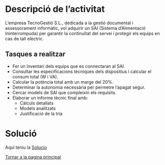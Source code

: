 # Descripció de l’activitat
L’empresa TecnoGestió S.L., dedicada a la gestió documental i assessorament informàtic, vol adquirir un SAI (Sistema d’Alimentació Ininterrompuda) per garantir la continuïtat del servei i protegir els equips en cas de tall elèctric.
## Tasques a realitzar
- Fer un inventari dels equips que es connectaran al SAI.
- Consultar les especificacions tècniques dels dispositius i calcular el consum total (W i VA).
- Calcular la potència total amb un marge del 20%.
- Determinar la autonomia necessària per permetre l’apagat segur.
- Cercar models de SAI que compleixin els requisits.
- Elaborar un informe tècnic final amb:
  * Càlculs detallats
  * Models analitzats
  - Justificació de la tria



# Solució
Aquí teniu la [Solucio](solucio.md)

[Tornar a la pagina principal](../README.md)
